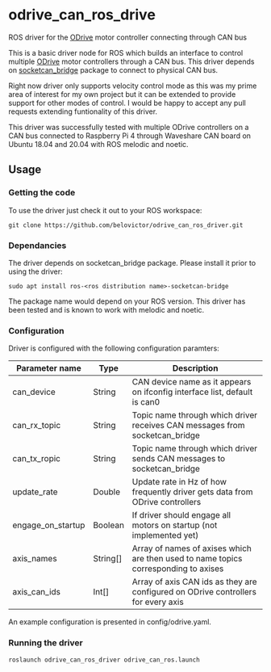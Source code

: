 # odrive_can_ros_drive

ROS driver for the [ODrive](https://odriverobotics.com) motor controller connecting through CAN bus

This is a basic driver node for ROS which builds an interface to control multiple [ODrive](https://odriverobotics.com) motor controllers through a CAN bus. This driver depends on [socketcan_bridge](http://wiki.ros.org/socketcan_bridge) package to connect to physical CAN bus.

Right now driver only supports velocity control mode as this was my prime area of interest for my own project but it can be extended to provide support for other modes of control. I would be happy to accept any pull requests extending funtionality of this driver.

This driver was successfully tested with multiple ODrive controllers on a CAN bus connected to Raspberry Pi 4 through Waveshare CAN board on Ubuntu 18.04 and 20.04 with ROS melodic and noetic.

## Usage

### Getting the code

To use the driver just check it out to your ROS workspace:
```
git clone https://github.com/belovictor/odrive_can_ros_driver.git
```

### Dependancies

The driver depends on socketcan_bridge package. Please install it prior to using the driver:
```
sudo apt install ros-<ros distribution name>-socketcan-bridge
```
The package name would depend on your ROS version. This driver has been tested and is known to work with melodic and noetic.

### Configuration

Driver is configured with the following configuration paramters:

| Parameter name    | Type     | Description                                                                        |
|-------------------|----------|------------------------------------------------------------------------------------|
| can_device        | String   | CAN device name as it appears on ifconfig interface list, default is can0          |
| can_rx_topic      | String   | Topic name through which driver receives CAN messages from socketcan_bridge        |
| can_tx_ropic      | String   | Topic name through which driver sends CAN messages to socketcan_bridge             |
| update_rate       | Double   | Update rate in Hz of how frequently driver gets data from ODrive controllers       |
| engage_on_startup | Boolean  | If driver should engage all motors on startup (not implemented yet)                |
| axis_names        | String[] | Array of names of axises which are then used to name topics corresponding to axises|
| axis_can_ids      | Int[]    | Array of axis CAN ids as they are configured on ODrive controllers for every axis  |

An example configuration is presented in config/odrive.yaml.

### Running the driver

```
roslaunch odrive_can_ros_driver odrive_can_ros.launch
```
